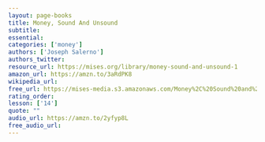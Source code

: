 ```yaml
---
layout: page-books
title: Money, Sound And Unsound
subtitle: 
essential: 
categories: ['money']
authors: ['Joseph Salerno']
authors_twitter: 
resource_url: https://mises.org/library/money-sound-and-unsound-1
amazon_url: https://amzn.to/3aRdPK8
wikipedia_url: 
free_url: https://mises-media.s3.amazonaws.com/Money%2C%20Sound%20and%20Unsound_2.pdf
rating_order: 
lesson: ['14']
quote: ""
audio_url: https://amzn.to/2yfyp8L
free_audio_url: 
---
```

